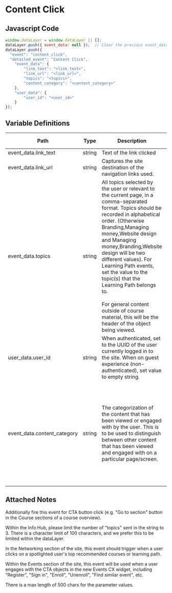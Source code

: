 # Content Click

### 

## Javascript Code
```js
window.dataLayer = window.dataLayer || [];
dataLayer.push({ event_data: null });  // Clear the previous event_data object.
dataLayer.push({
  "event": "content_click",
  "detailed_event": "Content Click",
    "event_data": {
        "link_text": "<link_text>",
        "link_url": "<link_url>",
        "topics": "<topics>",
        "content_category": "<content_category>"
    },
    "user_data": {
        "user_id": "<user_id>"
    }
});
```

## Variable Definitions

|Path|Type|Description|Example|Pattern|Min Length|Max Length|Minimum|Maximum|Multiple Of|
| --- | --- | --- | --- | --- | --- | --- | --- | --- | --- |
|event_data.link_text|string|Text of the link clicked|Article name, "Sign Up"|||||||
|event_data.link_url|string|Captures the site destination of the navigation links used.|https:\/\/www.digitalready.verizonwireless.com, https:\/\/www.dashboard-digitalready.verizonwireless.com, etc|||||||
|event_data.topics|string|All topics selected by the user or relevant to the current page, in a comma-separated format. Topics should be recorded in alphabetical order. \(Otherwise Branding,Managing money,Website design and Managing money,Branding,Website design will be two different values\). For Learning Path events, set the value to the topic\(s\) that the Learning Path belongs to. <br><br>For general content outside of course material, this will be the header of the object being viewed.|Branding,Managing money,Website design|||||||
|user_data.user_id|string|When authenticated, set to the UUID of the user currently logged in to the site. When on guest experience \(non-authenticated\), set value to empty string.|Use the UUID when a user is authenticated. Set to empty when not authenticated.|||||||
|event_data.content_category|string|The categorization of the content that has been viewed or engaged with by the user. This is to be used to distinguish between other content that has been viewed and engaged with on a particular page/screen.|page_sub_section, <br>events_widget_body_signup, <br>events_widget_body_register, <br>events_widget_sitcky_signup, <br>events_widget_body_complete, <br>events_widget_body_ended, <br>events_widget_sticky_enroll, <br>events_widget_body_enroll,  <br>events_widget_sticky_unenroll,  <br>events_widget_body_unenroll, <br>events_widget_sticky_enroll, <br>events_widget_body_enroll, <br>events_widget_body_findSimilarEvent, <br>events_social_modal, <br>courses_widger_body_register, <br>courses_social_modal|||||||

## Attached Notes
<p>Additionally fire this event for CTA button click (e.g. "Go to section" button in the Course sections of a course overview). </p>
<p>Within the Info Hub, please limit the number of "topics" sent in the string to 3. There is a character limit of 100 characters, and we prefer this to be limited within the dataLayer.</p>
<p>In the Networking section of the site, this event should trigger when a user clicks on a spotlighted user's top recommended courses or learning path.</p>
<p>Within the Events section of the site, this event will be used when a user engages with the CTA objects in the new Events CX widget, including "Register", "Sign in", "Enroll", "Unenroll", "Find similar event", etc.
<p>There is a max length of 500 chars for the parameter values.</p>
